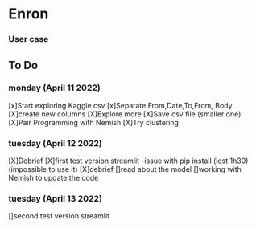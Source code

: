 # Enron
### User case

## To Do
### monday (April 11 2022)
[x]Start exploring Kaggle csv
[x]Separate From,Date,To,From, Body
[X]create new columns
[X]Explore more
[X]Save csv file (smaller one)
[X]Pair Programming with Nemish
[X]Try clustering

### tuesday (April 12 2022)
[X]Debrief
[X]first test version streamlit
    -issue with pip install (lost 1h30) (impossible to use it)
[X]debrief
[]read about the model
[]working with Nemish to update the code

### tuesday (April 13 2022)
[]second test version streamlit